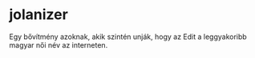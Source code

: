 # jolanizer
Egy bővítmény azoknak, akik szintén unják, hogy az Edit a leggyakoribb magyar női név az interneten.
